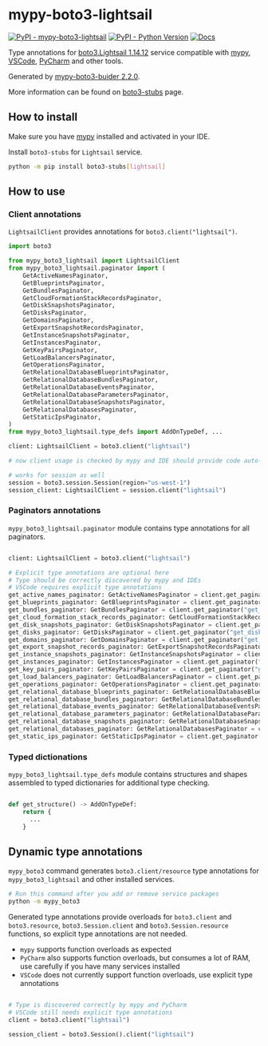 # mypy-boto3-lightsail

[![PyPI - mypy-boto3-lightsail](https://img.shields.io/pypi/v/mypy-boto3-lightsail.svg?color=blue)](https://pypi.org/project/mypy-boto3-lightsail)
[![PyPI - Python Version](https://img.shields.io/pypi/pyversions/mypy-boto3-lightsail.svg?color=blue)](https://pypi.org/project/mypy-boto3-lightsail)
[![Docs](https://img.shields.io/readthedocs/mypy-boto3-builder.svg?color=blue)](https://mypy-boto3-builder.readthedocs.io/)

Type annotations for
[boto3.Lightsail 1.14.12](https://boto3.amazonaws.com/v1/documentation/api/1.14.12/reference/services/lightsail.html#Lightsail) service
compatible with [mypy](https://github.com/python/mypy), [VSCode](https://code.visualstudio.com/),
[PyCharm](https://www.jetbrains.com/pycharm/) and other tools.

Generated by [mypy-boto3-buider 2.2.0](https://github.com/vemel/mypy_boto3_builder).

More information can be found on [boto3-stubs](https://pypi.org/project/boto3-stubs/) page.

## How to install

Make sure you have [mypy](https://github.com/python/mypy) installed and activated in your IDE.

Install `boto3-stubs` for `Lightsail` service.

```bash
python -m pip install boto3-stubs[lightsail]
```

## How to use

### Client annotations

`LightsailClient` provides annotations for `boto3.client("lightsail")`.

```python
import boto3

from mypy_boto3_lightsail import LightsailClient
from mypy_boto3_lightsail.paginator import (
    GetActiveNamesPaginator,
    GetBlueprintsPaginator,
    GetBundlesPaginator,
    GetCloudFormationStackRecordsPaginator,
    GetDiskSnapshotsPaginator,
    GetDisksPaginator,
    GetDomainsPaginator,
    GetExportSnapshotRecordsPaginator,
    GetInstanceSnapshotsPaginator,
    GetInstancesPaginator,
    GetKeyPairsPaginator,
    GetLoadBalancersPaginator,
    GetOperationsPaginator,
    GetRelationalDatabaseBlueprintsPaginator,
    GetRelationalDatabaseBundlesPaginator,
    GetRelationalDatabaseEventsPaginator,
    GetRelationalDatabaseParametersPaginator,
    GetRelationalDatabaseSnapshotsPaginator,
    GetRelationalDatabasesPaginator,
    GetStaticIpsPaginator,
)
from mypy_boto3_lightsail.type_defs import AddOnTypeDef, ...

client: LightsailClient = boto3.client("lightsail")

# now client usage is checked by mypy and IDE should provide code auto-complete

# works for session as well
session = boto3.session.Session(region="us-west-1")
session_client: LightsailClient = session.client("lightsail")
```

### Paginators annotations

`mypy_boto3_lightsail.paginator` module contains type annotations for all paginators.

```python

client: LightsailClient = boto3.client("lightsail")

# Explicit type annotations are optional here
# Type should be correctly discovered by mypy and IDEs
# VSCode requires explicit type annotations
get_active_names_paginator: GetActiveNamesPaginator = client.get_paginator("get_active_names")
get_blueprints_paginator: GetBlueprintsPaginator = client.get_paginator("get_blueprints")
get_bundles_paginator: GetBundlesPaginator = client.get_paginator("get_bundles")
get_cloud_formation_stack_records_paginator: GetCloudFormationStackRecordsPaginator = client.get_paginator("get_cloud_formation_stack_records")
get_disk_snapshots_paginator: GetDiskSnapshotsPaginator = client.get_paginator("get_disk_snapshots")
get_disks_paginator: GetDisksPaginator = client.get_paginator("get_disks")
get_domains_paginator: GetDomainsPaginator = client.get_paginator("get_domains")
get_export_snapshot_records_paginator: GetExportSnapshotRecordsPaginator = client.get_paginator("get_export_snapshot_records")
get_instance_snapshots_paginator: GetInstanceSnapshotsPaginator = client.get_paginator("get_instance_snapshots")
get_instances_paginator: GetInstancesPaginator = client.get_paginator("get_instances")
get_key_pairs_paginator: GetKeyPairsPaginator = client.get_paginator("get_key_pairs")
get_load_balancers_paginator: GetLoadBalancersPaginator = client.get_paginator("get_load_balancers")
get_operations_paginator: GetOperationsPaginator = client.get_paginator("get_operations")
get_relational_database_blueprints_paginator: GetRelationalDatabaseBlueprintsPaginator = client.get_paginator("get_relational_database_blueprints")
get_relational_database_bundles_paginator: GetRelationalDatabaseBundlesPaginator = client.get_paginator("get_relational_database_bundles")
get_relational_database_events_paginator: GetRelationalDatabaseEventsPaginator = client.get_paginator("get_relational_database_events")
get_relational_database_parameters_paginator: GetRelationalDatabaseParametersPaginator = client.get_paginator("get_relational_database_parameters")
get_relational_database_snapshots_paginator: GetRelationalDatabaseSnapshotsPaginator = client.get_paginator("get_relational_database_snapshots")
get_relational_databases_paginator: GetRelationalDatabasesPaginator = client.get_paginator("get_relational_databases")
get_static_ips_paginator: GetStaticIpsPaginator = client.get_paginator("get_static_ips")
```







### Typed dictionations

`mypy_boto3_lightsail.type_defs` module contains structures and shapes assembled
to typed dictionaries for additional type checking.

```python

def get_structure() -> AddOnTypeDef:
    return {
      ...
    }
```


## Dynamic type annotations

`mypy_boto3` command generates `boto3.client/resource` type annotations for
`mypy_boto3_lightsail` and other installed services.

```bash
# Run this command after you add or remove service packages
python -m mypy_boto3
```

Generated type annotations provide overloads for `boto3.client` and `boto3.resource`,
`boto3.Session.client` and `boto3.Session.resource` functions,
so explicit type annotations are not needed.

- `mypy` supports function overloads as expected
- `PyCharm` also supports function overloads, but consumes a lot of RAM, use carefully if you have many services installed
- `VSCode` does not currently support function overloads, use explicit type annotations

```python

# Type is discovered correctly by mypy and PyCharm
# VSCode still needs explicit type annotations
client = boto3.client("lightsail")

session_client = boto3.Session().client("lightsail")
```
